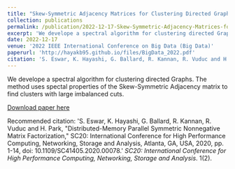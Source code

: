```yaml
---
title: "Skew-Symmetric Adjacency Matrices for Clustering Directed Graphs"
collection: publications
permalink: /publication/2022-12-17-Skew-Symmetric-Adjacency-Matrices-for-Clustering-Directed-Graphs
excerpt: 'We develope a spectral algorithm for clustering directed Graphs. The method uses spectal properties of the Skew-Symmetric Adjacency matrix to find clusters with large imbalanced cuts.'
date: 2022-12-17
venue: '2022 IEEE International Conference on Big Data (Big Data)'
paperurl: 'http://hayakb95.github.io/files/BigData_2022.pdf'
citation: 'S. Eswar, K. Hayashi, G. Ballard, R. Kannan, R. Vuduc and H. Park, "Distributed-Memory Parallel Symmetric Nonnegative Matrix Factorization," SC20: International Conference for High Performance Computing, Networking, Storage and Analysis, Atlanta, GA, USA, 2020, pp. 1-14, doi: 10.1109/SC41405.2020.00078.'
---
```

We develope a spectral algorithm for clustering directed Graphs. The method uses spectal properties of the Skew-Symmetric Adjacency matrix to find clusters with large imbalanced cuts.

[Download paper here](http://hayakb95.github.io/files/BigData_2022.pdf)

Recommended citation: 'S. Eswar, K. Hayashi, G. Ballard, R. Kannan, R. Vuduc and H. Park, "Distributed-Memory Parallel Symmetric Nonnegative Matrix Factorization," SC20: International Conference for High Performance Computing, Networking, Storage and Analysis, Atlanta, GA, USA, 2020, pp. 1-14, doi: 10.1109/SC41405.2020.00078.' <i>SC20: International Conference for High Performance Computing, Networking, Storage and Analysis</i>. 1(2).
